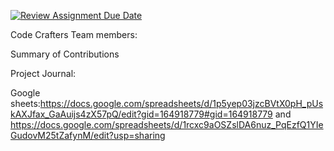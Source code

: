 [![Review Assignment Due Date](https://classroom.github.com/assets/deadline-readme-button-22041afd0340ce965d47ae6ef1cefeee28c7c493a6346c4f15d667ab976d596c.svg)](https://classroom.github.com/a/lJAxgDL-)

Code Crafters
Team members: 

Summary of Contributions

Project Journal: 

Google sheets:https://docs.google.com/spreadsheets/d/1p5yep03jzcBVtX0pH_pUskAXJfax_GaAuijs4zX57pQ/edit?gid=164918779#gid=164918779 and https://docs.google.com/spreadsheets/d/1rcxc9aOSZslDA6nuz_PqEzfQ1YIeGudovM25tZafynM/edit?usp=sharing
